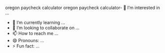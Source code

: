 
oregon paycheck calculator oregon paycheck calculator- 👀 I’m interested in ...
- 🌱 I’m currently learning ...
- 💞️ I’m looking to collaborate on ...
- 📫 How to reach me ...
- 😄 Pronouns: ...
- ⚡ Fun fact: ...

<!---
bonnjayst/bonnjayst is a ✨ special ✨ repository because its `README.md` (this file) appears on your GitHub profile.
You can click the Preview link to take a look at your changes.
--->
